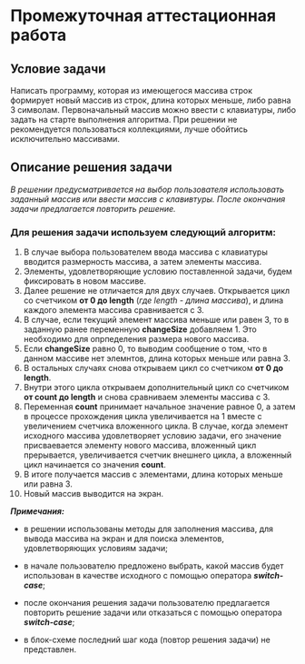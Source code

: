 # Промежуточная аттестационная работа

## Условие задачи

Написать программу, которая из имеющегося массива строк формирует новый массив из строк, длина которых меньше, либо равна 3 символам. Первоначальный массив можно ввести с клавиатуры, либо задать на старте выполнения алгоритма. При решении не рекомендуется пользоваться коллекциями, лучше обойтись исключительно массивами.

## Описание решения задачи 

*В решении предусматривается на выбор пользователя использовать заданный массив или ввести массив с клавивтуры. После окончания задачи предлагается повторить решение.*

### Для решения задачи используем следующий алгоритм: 

1. В случае выбора пользователем ввода массива с клавиатуры вводится размерность массива, а затем элементы массива.
2. Элементы, удовлетворяющие условию поставленной задачи, будем фиксировать в новом массиве.
3. Далее решение не отличается для двух случаев. Открывается цикл со счетчиком __от 0 до length__ (*где length - длина массива*), и длина каждого элемента массива сравнивается с 3.
4. В случае, если текущий элемент массива меньше или равен 3, то в заданную ранее переменную __changeSize__ добавляем 1. Это необходимо для опрпеделения размера нового массива.
5. Если __changeSize__ равно 0, то выводим сообщение о том, что в данном массиве нет элемнтов, длина которых меньше или равна 3.
6. В остальных случаях снова открываем цикл со счетчиком __от 0 до length__.
7. Внутри этого цикла открываем дополнительный цикл со счетчиком __от count до length__ и снова сравниваем элементы массива с 3.
8. Переменная __count__ принимает начальное значение равное 0, а затем в процессе прохождения цикла увеличивается на 1 вместе с увеличением счетчика вложенного цикла. В случае, когда элемент исходного массива удовлетворяет условию задачи, его значение присваевается элементу нового массива, вложенный цикл прерывается, увеличивается счетчик внешнего цикла, а вложенный цикл начинается со значения __count__.
9. В итоге получается массив с элементами, длина которых меньше или равна 3.
10. Новый массив выводится на экран.

__*Примечания:*__

* в решении использованы методы для заполнения массива, для вывода массива на экран и для поиска элементов, удовлетворяющих условиям задачи;

* в начале пользователю предложено выбрать, какой массив будет использован в качестве исходного с помощью оператора _**switch-case**_;

* после окончания решения задачи пользователю предлагается повторить решение задачи или отказаться с помощью оператора __*switch-case*__;

* в блок-схеме последний шаг кода (повтор решения задачи) не представлен.
